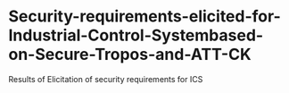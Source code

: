 # Security-requirements-elicited-for-Industrial-Control-Systembased-on-Secure-Tropos-and-ATT-CK
Results of Elicitation of security requirements for ICS
